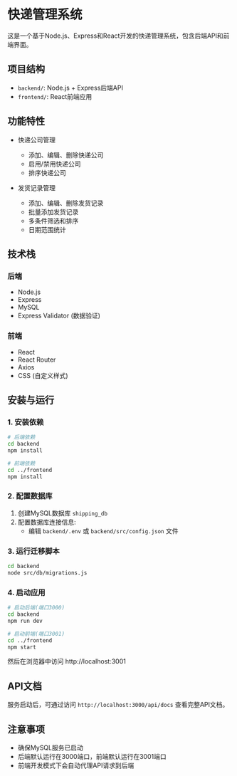 # 快递管理系统

这是一个基于Node.js、Express和React开发的快递管理系统，包含后端API和前端界面。

## 项目结构

- `backend/`: Node.js + Express后端API
- `frontend/`: React前端应用

## 功能特性

- 快递公司管理
  - 添加、编辑、删除快递公司
  - 启用/禁用快递公司
  - 排序快递公司
  
- 发货记录管理
  - 添加、编辑、删除发货记录
  - 批量添加发货记录
  - 多条件筛选和排序
  - 日期范围统计

## 技术栈

### 后端

- Node.js
- Express
- MySQL
- Express Validator (数据验证)

### 前端

- React
- React Router
- Axios
- CSS (自定义样式)

## 安装与运行

### 1. 安装依赖

```bash
# 后端依赖
cd backend
npm install

# 前端依赖
cd ../frontend
npm install
```

### 2. 配置数据库

1. 创建MySQL数据库 `shipping_db`
2. 配置数据库连接信息:
   - 编辑 `backend/.env` 或 `backend/src/config.json` 文件

### 3. 运行迁移脚本

```bash
cd backend
node src/db/migrations.js
```

### 4. 启动应用

```bash
# 启动后端(端口3000)
cd backend
npm run dev

# 启动前端(端口3001)
cd ../frontend
npm start
```

然后在浏览器中访问 http://localhost:3001

## API文档

服务启动后，可通过访问 `http://localhost:3000/api/docs` 查看完整API文档。

## 注意事项

- 确保MySQL服务已启动
- 后端默认运行在3000端口，前端默认运行在3001端口
- 前端开发模式下会自动代理API请求到后端
